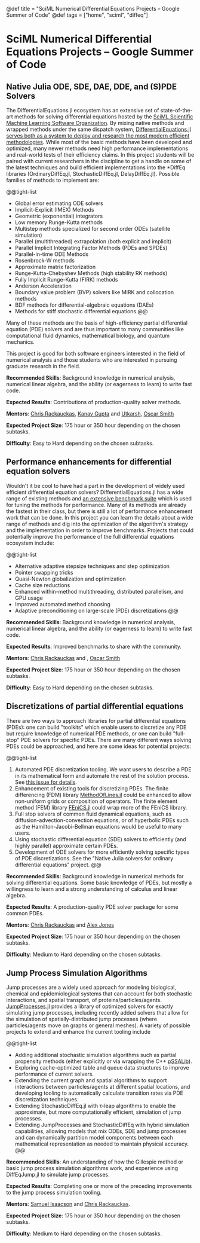 @def title = "SciML Numerical Differential Equations Projects – Google Summer of Code"
@def tags = ["home", "sciml", "diffeq"]

# SciML Numerical Differential Equations Projects – Google Summer of Code

## Native Julia ODE, SDE, DAE, DDE, and (S)PDE Solvers

The DifferentialEquations.jl ecosystem has an extensive set of state-of-the-art
methods for solving differential equations hosted by the [SciML Scientific Machine
Learning Software Organization](https://sciml.ai/). By mixing native methods and wrapped
methods under the same dispatch system, [DifferentialEquations.jl serves both as a system to deploy and research the most modern efficient methodologies](https://arxiv.org/abs/1807.06430).
While most of the basic methods have been developed and optimized, many newer
methods need high performance implementations and real-world tests of their
efficiency claims. In this project students will be paired with current
researchers in the discipline to get a handle on some of the latest techniques
and build efficient implementations into the \*DiffEq libraries
(OrdinaryDiffEq.jl, StochasticDiffEq.jl, DelayDiffEq.jl). Possible families of
methods to implement are:

@@tight-list
- Global error estimating ODE solvers
- Implicit-Explicit (IMEX) Methods
- Geometric (exponential) integrators
- Low memory Runge-Kutta methods
- Multistep methods specialized for second order ODEs (satellite simulation)
- Parallel (multithreaded) extrapolation (both explicit and implicit)
- Parallel Implicit Integrating Factor Methods (PDEs and SPDEs)
- Parallel-in-time ODE Methods
- Rosenbrock-W methods
- Approximate matrix factorization
- Runge-Kutta-Chebyshev Methods (high stability RK methods)
- Fully Implicit Runge-Kutta (FIRK) methods
- Anderson Acceleration
- Boundary value problem (BVP) solvers like MIRK and collocation methods
- BDF methods for differential-algebraic equations (DAEs)
- Methods for stiff stochastic differential equations
@@

Many of these methods are the basis of high-efficiency partial differential
equation (PDE) solvers and are thus important to many communities like
computational fluid dynamics, mathematical biology, and quantum mechanics.

This project is good for both software engineers interested in the field of
numerical analysis and those students who are interested in pursuing graduate
research in the field.

**Recommended Skills**: Background knowledge in numerical analysis, numerical
linear algebra, and the ability (or eagerness to learn) to write fast code.

**Expected Results**: Contributions of production-quality solver methods.

**Mentors**: [Chris Rackauckas](https://github.com/ChrisRackauckas), [Kanav Gupta](https://github.com/kanav99) and [Utkarsh](https://github.com/utkarsh530), [Oscar Smith](https://github.com/oscardssmith)

**Expected Project Size**: 175 hour or 350 hour depending on the chosen subtasks.

**Difficulty**: Easy to Hard depending on the chosen subtasks.

## Performance enhancements for differential equation solvers

Wouldn't it be cool to have had a part in the development of widely used efficient differential equation solvers?
DifferentialEquations.jl has a wide range of existing methods and [an extensive benchmark suite](https://github.com/SciML/DiffEqBenchmarks.jl) which is used for tuning the methods for performance.
Many of its methods are already the fastest in their class, but there is still a lot of performance enhancement work that can be done.
In this project you can learn the details about a wide range of methods and dig into the optimization of the algorithm's strategy and the implementation in order to improve benchmarks.
Projects that could potentially improve the performance of the full differential equations ecosystem include:

@@tight-list
- Alternative adaptive stepsize techniques and step optimization
- Pointer swapping tricks
- Quasi-Newton globalization and optimization
- Cache size reductions
- Enhanced within-method multithreading, distributed parallelism, and GPU usage
- Improved automated method choosing
- Adaptive preconditioning on large-scale (PDE) discretizations
@@

**Recommended Skills**: Background knowledge in numerical analysis, numerical
linear algebra, and the ability (or eagerness to learn) to write fast code.

**Expected Results**: Improved benchmarks to share with the community.

**Mentors**: [Chris Rackauckas](https://github.com/ChrisRackauckas) and , [Oscar Smith](https://github.com/oscardssmith)

**Expected Project Size**: 175 hour or 350 hour depending on the chosen subtasks.

**Difficulty**: Easy to Hard depending on the chosen subtasks.

## Discretizations of partial differential equations

There are two ways to approach libraries for partial differential equations (PDEs): one can build "toolkits" which enable users to discretize any PDE but require knowledge
of numerical PDE methods, or one can build "full-stop" PDE solvers for specific
PDEs. There are many different ways solving PDEs could be approached, and here
are some ideas for potential projects:

@@tight-list
1. Automated PDE discretization tooling. We want users to describe a PDE in its mathematical form and automate the rest of the solution process. See [this issue for details](https://github.com/SciML/DifferentialEquations.jl/issues/469).
2. Enhancement of existing tools for discretizing PDEs. The finite differencing (FDM) library [MethodOfLines.jl](https://github.com/SciML/MethodOfLines.jl) could be enhanced to allow non-uniform grids or composition of operators. The finite element method (FEM) library [FEniCS.jl](https://github.com/SciML/FEniCS.jl) could wrap more of the FEniCS library.
3. Full stop solvers of common fluid dynamical equations, such as diffusion-advection-convection equations, or of hyperbolic PDEs such as the Hamilton-Jacobi-Bellman equations would be useful to many users.
4. Using stochastic differential equation (SDE) solvers to efficiently (and highly parallel) approximate certain PDEs.
5. Development of ODE solvers for more efficiently solving specific types of PDE discretizations. See the "Native Julia solvers for ordinary differential equations" project.
@@

**Recommended Skills**: Background knowledge in numerical methods for solving
differential equations. Some basic knowledge of PDEs, but mostly a willingness
to learn and a strong understanding of calculus and linear algebra.

**Expected Results**: A production-quality PDE solver package for some common PDEs.

**Mentors**: [Chris Rackauckas](https://github.com/ChrisRackauckas) and [Alex Jones](https://github.com/xtalax)

**Expected Project Size**: 175 hour or 350 hour depending on the chosen subtasks.

**Difficulty**: Medium to Hard depending on the chosen subtasks.

## Jump Process Simulation Algorithms

Jump processes are a widely used approach for modeling biological, chemical and epidemiological systems that can account for both stochastic interactions, and spatial transport, of proteins/particles/agents. [JumpProcesses.jl](https://github.com/SciML/JumpProcesses.jl/) provides a library of optimized solvers for exactly simulating jump processes, including recently added solvers that allow for the simulation of spatially-distributed jump processes (where particles/agents move on graphs or general meshes). A variety of possible projects to extend and enhance the current tooling include

@@tight-list
- Adding additional stochastic simulation algorithms such as partial propensity methods (either explicitly or via wrapping the C++ [pSSALib](https://github.com/breezerider/pSSAlib)).
- Exploring cache-optimized table and queue data structures to improve performance of current solvers.
- Extending the current graph and spatial algorithms to support interactions between particles/agents at different spatial locations, and developing tooling to automatically calculate transition rates via PDE discretization techniques.
- Extending StochasticDiffEq.jl with τ-leap algorithms to enable the approximate, but more computationally efficient, simulation of jump processes.
- Extending JumpProcesses and StochasticDiffEq with hybrid simulation capabilities, allowing models that mix ODEs, SDE and jump processes and can dynamically partition model components between each mathematical representation as needed to maintain physical accuracy.
@@

**Recommended Skills**: An understanding of how the Gillespie method or basic jump process simulation algorithms work, and experience using DiffEqJump.jl to simulate jump processes.

**Expected Results**: Completing one or more of the preceding improvements to the jump process simulation tooling.

**Mentors**: [Samuel Isaacson](https://github.com/isaacsas) and [Chris Rackauckas](https://github.com/ChrisRackauckas).

**Expected Project Size**: 175 hour or 350 hour depending on the chosen subtasks.

**Difficulty**: Medium to Hard depending on the chosen subtasks.
